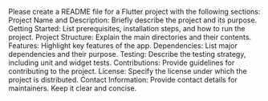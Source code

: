 Please create a README file for a Flutter project with the following sections: Project Name and Description: Briefly describe the project and its purpose. Getting Started: List prerequisites, installation steps, and how to run the project. Project Structure: Explain the main directories and their contents. Features: Highlight key features of the app. Dependencies: List major dependencies and their purpose. Testing: Describe the testing strategy, including unit and widget tests. Contributions: Provide guidelines for contributing to the project. License: Specify the license under which the project is distributed. Contact Information: Provide contact details for maintainers. Keep it clear and concise.